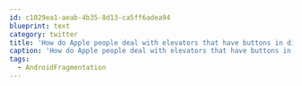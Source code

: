 ```yaml
---
id: c1029ea1-aeab-4b35-8d13-ca5ff6adea94
blueprint: text
category: twitter
title: 'How do Apple people deal with elevators that have buttons in different spots?  Are they stranded on "G"? #AndroidFragmentation'
caption: 'How do Apple people deal with elevators that have buttons in different spots?  Are they stranded on "G"? <span class="hashtag hashtag_local">#<a href="http://tweettemp.darylchymko.ca/?tag=androidfragmentation">AndroidFragmentation</a>'
tags:
  - AndroidFragmentation
---
```

